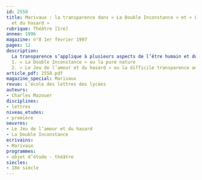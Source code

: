 ```yaml
---
id: 2558
title: Marivaux : la transparence dans « La Double Inconstance » et « Le Jeu de l’amour
  et du hasard »
rubrique: Théâtre [1re]
annee: 1996
magazine: n°8 1er février 1997
pages: 12
description: 
  La transparence s’applique à plusieurs aspects de l’être humain et du personnage de théâtre qui en est l’image. Dans un système de pensée qui oppose la nature et la civilisation, la transparence désignerait la possibilité offerte de lire, sous l’opacité due aux conventions et aux préjugés sociaux, les mouvements de la pure nature. La transparence vise aussi l’immédiate lisibilité de soi par soi et de soi par les autres : transparence à soi et transparence aux autres. D’un côté, la conscience trouve les mots qui rendent compte des sentiments profonds et accède à la lucidité; de l’autre, les actions, la parole, le corps, le visage, révèlent sans fard la vérité de l’être et, loin de dissimuler ce qu’elle est, l’exposent au regard d’autrui…
  1. « La Double Inconstance » ou la pure nature
  2. « Le Jeu de l’amour et du hasard » ou la difficile transparence amoureuse
article_pdf: 2558.pdf
magazine_special: Marivaux
revue: L’école des lettres des lycées
auteurs:
- Charles Mazouer
disciplines:
- lettres
niveau_etudes:
- première
oeuvres:
- Le Jeu de l’amour et du hasard
- La Double Inconstance
ecrivains:
- Marivaux
programmes:
- objet d’étude - théâtre
siecles:
- 18e siècle
---
```

